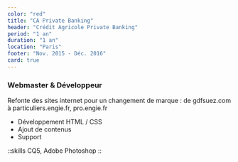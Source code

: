 ```yaml
---
color: "red"
title: "CA Private Banking"
header: "Crédit Agricole Private Banking"
period: "1 an"
duration: "1 an"
location: "Paris"
footer: "Nov. 2015 - Déc. 2016"
card: true
---
```


### Webmaster & Développeur

Refonte des sites internet pour un changement de marque : de gdfsuez.com à particuliers.engie.fr, pro.engie.fr

- Développement HTML / CSS
- Ajout de contenus
- Support

::skills
CQ5, Adobe Photoshop
::
